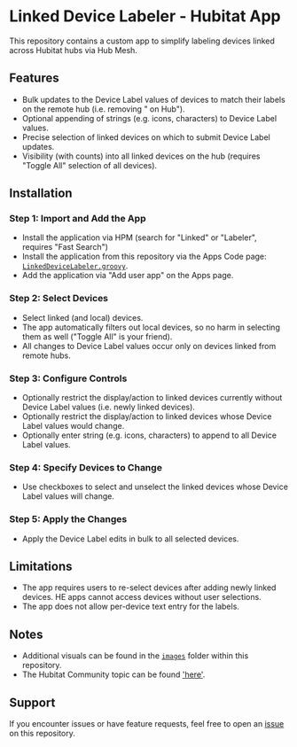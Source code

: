 # Linked Device Labeler - Hubitat App

This repository contains a custom app to simplify labeling devices linked across Hubitat hubs via Hub Mesh.

## Features
- Bulk updates to the Device Label values of devices to match their labels on the remote hub (i.e. removing " on Hub").
- Optional appending of strings (e.g. icons, characters) to Device Label values.
- Precise selection of linked devices on which to submit Device Label updates.
- Visibility (with counts) into all linked devices on the hub (requires "Toggle All" selection of all devices).

## Installation

### Step 1: Import and Add the App
- Install the application via HPM (search for "Linked" or "Labeler", requires "Fast Search") 
- Install the application from this repository via the Apps Code page: [`LinkedDeviceLabeler.groovy`](https://raw.githubusercontent.com/jdc72/Hubitat/main/linked_device_labeler/src/LinkedDeviceLabeler.groovy).
- Add the application via "Add user app" on the Apps page.

### Step 2: Select Devices
- Select linked (and local) devices.
- The app automatically filters out local devices, so no harm in selecting them as well ("Toggle All" is your friend).
- All changes to Device Label values occur only on devices linked from remote hubs.

### Step 3: Configure Controls
- Optionally restrict the display/action to linked devices currently without Device Label values (i.e. newly linked devices).
- Optionally restrict the display/action to linked devices whose Device Label values would change.
- Optionally enter string (e.g. icons, characters) to append to all Device Label values.

### Step 4: Specify Devices to Change
- Use checkboxes to select and unselect the linked devices whose Device Label values will change.

### Step 5: Apply the Changes
- Apply the Device Label edits in bulk to all selected devices.

## Limitations
- The app requires users to re-select devices after adding newly linked devices.  HE apps cannot access devices without user selections.
- The app does not allow per-device text entry for the labels.

## Notes
- Additional visuals can be found in the [`images`](https://github.com/jdc72/Hubitat/tree/main/linked_device_labeler/docs/images) folder within this repository.
- The Hubitat Community topic can be found ['here'](https://community.hubitat.com/t/release-linked-device-labeler/151494).

## Support
If you encounter issues or have feature requests, feel free to open an [issue](https://github.com/jdc72/Hubitat/issues) on this repository.

